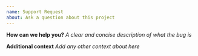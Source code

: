 ```yaml
---
name: Support Request
about: Ask a question about this project
---
```


**How can we help you?**
_A clear and concise description of what the bug is_

**Additional context**
_Add any other context about here_
